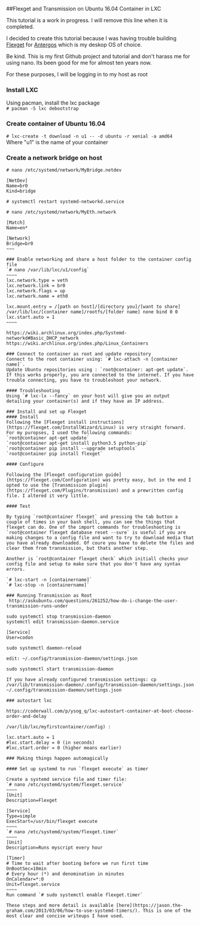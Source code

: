 ##Flexget and Transmission on Ubuntu 16.04 Container in LXC

This tutorial is a work in progress. I will remove this line when it is completed.

I decided to create this tutorial because I was having trouble building [Flexget](www.flexget.com) for [Antergos](www.antergos.com) which is my deskop OS of choice.

Be kind. This is my first Github project and tutorial and don't harass me for using nano. Its been good for me for almost ten years now.

For these purposes, I will be logging in to my host as root

### Install LXC
Using pacman, install the lxc package  
`# pacman -S lxc debootstrap`

### Create container of Ubuntu 16.04
`# lxc-create -t download -n u1 -- -d ubuntu -r xenial -a amd64`  
Where "u1" is the name of your container

### Create a network bridge on host

`# nano /etc/systemd/network/MyBridge.netdev`  
~~~~
[NetDev]
Name=br0
Kind=bridge
~~~~~
`# systemctl restart systemd-networkd.service`

`# nano /etc/systemd/network/MyEth.network`
~~~~~
[Match]
Name=en*

[Network]
Bridge=br0
~~~

### Enable networking and share a host folder to the container config file 
`# nano /var/lib/lxc/u1/config`
~~~~
lxc.network.type = veth
lxc.network.link = br0
lxc.network.flags = up
lxc.network.name = eth0

lxc.mount.entry = /[path on host]/[directory you]/[want to share]  /var/lib/lxc/[container name]/rootfs/[folder name] none bind 0 0
lxc.start.auto = 1
~~~~

https://wiki.archlinux.org/index.php/Systemd-networkd#Basic_DHCP_network
https://wiki.archlinux.org/index.php/Linux_Containers

### Connect to container as root and update repository
Connect to the root container using: `# lxc-attach -n [container name]`.   
Update Ubuntu repositories using : `root@container: apt-get update`.  
If this works properly, you are connected to the internet. If you have trouble connecting, you have to troubleshoot your network.

#### Troubleshooting
Using `# lxc-lx --fancy` on your host will give you an output detailing your container(s) and if they have an IP address. 

### Install and set up Flexget
#### Install
Following the [Flexget install instructions](https://flexget.com/InstallWizard/Linux) is very straight forward. For my puropses, I used the following commands:  
`root@container apt-get update`  
`root@container apt-get install python3.5 python-pip`  
`root@container pip install --upgrade setuptools`  
`root@container pip install flexget`  

#### Configure

Following the [Flexget configuration guide](https://flexget.com/Configuration) was pretty easy, but in the end I opted to use the [Transmission plugin](https://flexget.com/Plugins/transmission) and a prewritten config file. I altered it very little.

#### Test

By typing `root@container flexget` and pressing the tab button a couple of times in your bash shell, you can see the things that flexget can do. One of the import commands for troubleshooting is `root@container flexget database reset --sure` is useful if you are making changes to a config file and want to try to download media that you have already downloaded. Of coure you have to delete the files and clear them from transmission, but thats another step.  

Another is `root@container flexget check` which initiall checks your config file and setup to make sure that you don't have any syntax errors.

`# lxc-start -n [containername]`
`# lxc-stop -n [containername]`

### Running Transmission as Root
 http://askubuntu.com/questions/261252/how-do-i-change-the-user-transmission-runs-under
 
sudo systemctl stop transmission-daemon
systemctl edit transmission-daemon.service

[Service]
User=codon

sudo systemctl daemon-reload

edit: ~/.config/transmission-daemon/settings.json

sudo systemctl start transmission-daemon

If you have already configured transmission settings: cp /var/lib/transmission-daemon/.config/transmission-daemon/settings.json ~/.config/transmission-daemon/settings.json 

### autostart lxc 

https://coderwall.com/p/ysog_q/lxc-autostart-container-at-boot-choose-order-and-delay

/var/lib/lxc/myfirstcontainer/config) :

lxc.start.auto = 1
#lxc.start.delay = 0 (in seconds)
#lxc.start.order = 0 (higher means earlier)

### Making things happen automagically

#### Set up systemd to run `flexget execute` as timer

Create a systemd service file and timer file:   
`# nano /etc/systemd/system/flexget.service`   
~~~~
[Unit]
Description=Flexget

[Service]
Type=simple
ExecStart=/usr/bin/flexget execute
~~~~   
`# nano /etc/systemd/system/flexget.timer`   
~~~~
[Unit]
Description=Runs myscript every hour

[Timer]
# Time to wait after booting before we run first time
OnBootSec=10min
# Every hour (*) and denomination in minutes
OnCalendar=*:0
Unit=flexget.service
~~~~   
Run command `# sudo systemctl enable flexget.timer`

These steps and more detail is available [here](https://jason.the-graham.com/2013/03/06/how-to-use-systemd-timers/). This is one of the most clear and concise writeups I have used.

